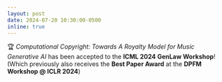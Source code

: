 ```yaml
---
layout: post
date: 2024-07-20 10:30:00-0500
inline: true
---
```


🏆 *Computational Copyright: Towards A Royalty Model for Music Generative AI* has been accepted to the **ICML 2024 GenLaw Workshop**! (Which previously also receives the **Best Paper Award** at the **DPFM Workshop @ ICLR 2024**)



